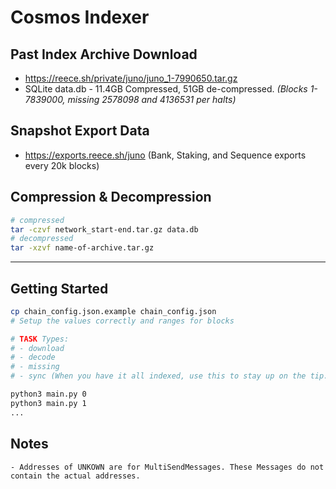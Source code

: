 # Cosmos Indexer

## Past Index Archive Download

- <https://reece.sh/private/juno/juno_1-7990650.tar.gz>
- SQLite data.db - 11.4GB Compressed, 51GB de-compressed. *(Blocks 1-7839000, missing 2578098 and 4136531 per halts)*

## Snapshot Export Data

- <https://exports.reece.sh/juno> (Bank, Staking, and Sequence exports every 20k blocks)

## Compression & Decompression

```bash
# compressed
tar -czvf network_start-end.tar.gz data.db
# decompressed
tar -xzvf name-of-archive.tar.gz
```

---

## Getting Started

```bash
cp chain_config.json.example chain_config.json
# Setup the values correctly and ranges for blocks

# TASK Types:
# - download
# - decode
# - missing
# - sync (When you have it all indexed, use this to stay up on the tip. This gets latest chain & downloaded, and downloads / decodes all inbetween)

python3 main.py 0
python3 main.py 1
...
```

## Notes

```text
- Addresses of UNKOWN are for MultiSendMessages. These Messages do not contain the actual addresses.
```
